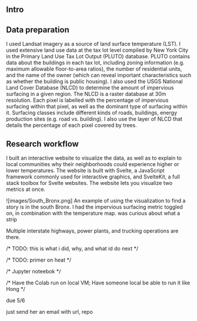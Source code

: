 ## Intro

## Data preparation

I used Landsat imagery as a source of land surface temperature (LST). I used extensive land use data at the tax lot level compiled by New York City in the Primary Land Use Tax Lot Output (PLUTO) database. PLUTO contains data about the buildings in each tax lot, including zoning information (e.g. maximum allowable floor-to-area ratios), the number of residential units, and the name of the owner (which can reveal important characteristics such as whether the building is public housing). I also used the USGS National Land Cover Database (NLCD) to determine the amount of impervious surfacing in a given region. The NLCD is a raster database at 30m resolution. Each pixel is labelled with the percentage of impervious surfacing within that pixel, as well as the dominant type of surfacing within it. Surfacing classes include different kinds of roads, buildings, energy production sites (e.g. road vs. building). I also use the layer of NLCD that details the percentage of each pixel covered by trees.

## Research workflow

I built an interactive website to visualize the data, as well as to explain to local communities why their neighborhoods could experience higher or lower temperatures. The website is built with Svelte, a JavaScript framework commonly used for interactive graphics, and SvelteKit, a full stack toolbox for Svelte websites. The website lets you visualize two metrics at once.

![images/South_Bronx.png]
An example of using the visualization to find a story is in the south Bronx. I had the impervious surfacing metric toggled on, in combination with the temperature map. was curious about what a strip

Multiple interstate highways, power plants, and trucking operations are there.

/* TODO: this is what i did, why, and what id do next */

/* TODO: primer on heat */

/* Jupyter noteebok */

/* Have the Colab run on local VM; Have someone local be able to run it like Hong */

due 5/6

just send her an email with url, repo